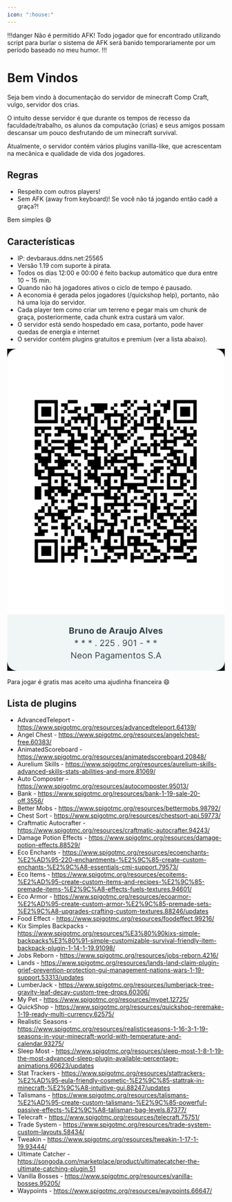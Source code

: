 ```yaml
---
icon: ":house:"
---
```


!!!danger Não é permitido AFK!
Todo jogador que for encontrado utilizando script para burlar o sistema de AFK será banido temporariamente por um período baseado no meu humor. 
!!!

# Bem Vindos

Seja bem vindo à documentação do servidor de minecraft Comp Craft, vulgo, servidor dos crias.

O intuito desse servidor é que durante os tempos de recesso da faculdade/trabalho, os alunos da computação (crias) e seus amigos possam descansar um pouco desfrutando de um minecraft survival.

Atualmente, o servidor contém vários plugins vanilla-like, que acrescentam na mecânica e qualidade de vida dos jogadores.

## Regras
- Respeito com outros players!
- Sem AFK (away from keyboard)! Se você não tá jogando então cadê a graça?!

Bem simples :smile:

## Características
- IP: devbaraus.ddns.net:25565
- Versão 1.19 com suporte à pirata.
- Todos os dias 12:00 e 00:00 é feito backup automático que dura entre 10 ~ 15 min.
- Quando não há jogadores ativos o ciclo de tempo é pausado.
- A economia é gerada pelos jogadores (/quickshop help), portanto, não há uma loja do servidor. 
- Cada player tem como criar um terreno e pegar mais um chunk de graça, posteriormente, cada chunk extra custará um valor.
- O servidor está sendo hospedado em casa, portanto, pode haver quedas de energia e internet
- O servidor contém plugins gratuitos e premium (ver a lista abaixo).

![](images/pix.jpeg)

Para jogar é gratis mas aceito uma ajudinha financeira :smile: 

## Lista de plugins
- AdvancedTeleport - https://www.spigotmc.org/resources/advancedteleport.64139/
- Angel Chest - https://www.spigotmc.org/resources/angelchest-free.60383/
- AnimatedScoreboard - https://www.spigotmc.org/resources/animatedscoreboard.20848/
- Aurelium Skills - https://www.spigotmc.org/resources/aurelium-skills-advanced-skills-stats-abilities-and-more.81069/
- Auto Composter - https://www.spigotmc.org/resources/autocomposter.95013/
- Bank - https://www.spigotmc.org/resources/bank-1-19-sale-20-off.3556/
- Better Mobs - https://www.spigotmc.org/resources/bettermobs.98792/
- Chest Sort - https://www.spigotmc.org/resources/chestsort-api.59773/
- Craftmatic Autocrafter - https://www.spigotmc.org/resources/craftmatic-autocrafter.94243/
- Damage Potion Effects - https://www.spigotmc.org/resources/damage-potion-effects.88529/
- Eco Enchants - https://www.spigotmc.org/resources/ecoenchants-%E2%AD%95-220-enchantments-%E2%9C%85-create-custom-enchants-%E2%9C%A8-essentials-cmi-support.79573/
- Eco Items - https://www.spigotmc.org/resources/ecoitems-%E2%AD%95-create-custom-items-and-recipes-%E2%9C%85-premade-items-%E2%9C%A8-effects-fuels-textures.94601/
- Eco Armor - https://www.spigotmc.org/resources/ecoarmor-%E2%AD%95-create-custom-armor-%E2%9C%85-premade-sets-%E2%9C%A8-upgrades-crafting-custom-textures.88246/updates
- Food Effect - https://www.spigotmc.org/resources/foodeffect.99216/
- Kix Simples Backpacks - https://www.spigotmc.org/resources/%E3%80%90kixs-simple-backpacks%E3%80%91-simple-customizable-survival-friendly-item-backpack-plugin-1-14-1-19.91098/
- Jobs Reborn - https://www.spigotmc.org/resources/jobs-reborn.4216/
- Lands - https://www.spigotmc.org/resources/lands-land-claim-plugin-grief-prevention-protection-gui-management-nations-wars-1-19-support.53313/updates
- LumberJack - https://www.spigotmc.org/resources/lumberjack-tree-gravity-leaf-decay-custom-tree-drops.60306/
- My Pet - https://www.spigotmc.org/resources/mypet.12725/
- QuickShop - https://www.spigotmc.org/resources/quickshop-reremake-1-19-ready-multi-currency.62575/
- Realistic Seasons - https://www.spigotmc.org/resources/realisticseasons-1-16-3-1-19-seasons-in-your-minecraft-world-with-temperature-and-calendar.93275/
- Sleep Most - https://www.spigotmc.org/resources/sleep-most-1-8-1-19-the-most-advanced-sleep-plugin-available-percentage-animations.60623/updates
- Stat Trackers - https://www.spigotmc.org/resources/stattrackers-%E2%AD%95-eula-friendly-cosmetic-%E2%9C%85-stattrak-in-minecraft-%E2%9C%A8-intuitive-gui.88247/updates
- Talismans - https://www.spigotmc.org/resources/talismans-%E2%AD%95-create-custom-talismans-%E2%9C%85-powerful-passive-effects-%E2%9C%A8-talisman-bag-levels.87377/
- Telecraft - https://www.spigotmc.org/resources/telecraft.75751/
- Trade System - https://www.spigotmc.org/resources/trade-system-custom-layouts.58434/
- Tweakin - https://www.spigotmc.org/resources/tweakin-1-17-1-19.93444/
- Ultimate Catcher - https://songoda.com/marketplace/product/ultimatecatcher-the-ultimate-catching-plugin.51
- Vanilla Bosses - https://www.spigotmc.org/resources/vanilla-bosses.95205/
- Waypoints - https://www.spigotmc.org/resources/waypoints.66647/